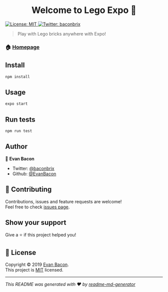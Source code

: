 <h1 align="center">Welcome to Lego Expo 👋</h1>
<p>
  <a href="https://github.com/EvanBacon/Lego-Expo/blob/master/LICENSE">
    <img alt="License: MIT" src="https://img.shields.io/badge/License-MIT-yellow.svg" target="_blank" />
  </a>
  <a href="https://twitter.com/baconbrix">
    <img alt="Twitter: baconbrix" src="https://img.shields.io/twitter/follow/baconbrix.svg?style=social" target="_blank" />
  </a>
</p>

> Play with Lego bricks anywhere with Expo!

### 🏠 [Homepage](https://ldr.netlify.com)

## Install

```sh
npm install
```

## Usage

```sh
expo start
```

## Run tests

```sh
npm run test
```

## Author

👤 **Evan Bacon**

* Twitter: [@baconbrix](https://twitter.com/baconbrix)
* Github: [@EvanBacon](https://github.com/EvanBacon)

## 🤝 Contributing

Contributions, issues and feature requests are welcome!<br />Feel free to check [issues page](https://github.com/EvanBacon/Lego-Expo/issues).

## Show your support

Give a ⭐️ if this project helped you!

## 📝 License

Copyright © 2019 [Evan Bacon](https://github.com/EvanBacon).<br />
This project is [MIT](https://github.com/EvanBacon/Lego-Expo/blob/master/LICENSE) licensed.

***
_This README was generated with ❤️ by [readme-md-generator](https://github.com/kefranabg/readme-md-generator)_